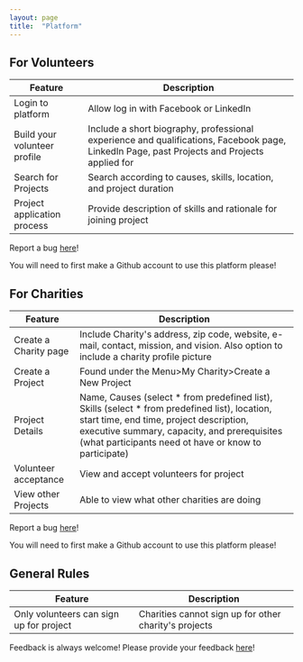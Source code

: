 ```yaml
---
layout: page
title:  "Platform"
---
```

<style>
.tablelines table, .tablelines td, .tablelines th {
        border: 1px solid black;
        }
</style>


## For Volunteers
|Feature|Description|
|-|-|
|Login to platform|Allow log in with Facebook or LinkedIn|
|Build your volunteer profile|Include a short biography, professional experience and qualifications, Facebook page, LinkedIn Page, past Projects and Projects applied for|
|Search for Projects| Search according to causes, skills, location, and project duration|
|Project application process|Provide description of skills and rationale for joining project|

Report a bug [here](https://github.com/serve-sg/project-introduction/issues/new?assignees=Fishbiscuit&labels=bug&template=bug-report.md&title=Bug+Description)!

You will need to first make a Github account to use this platform please!

## For Charities
|Feature|Description|
|-|-|
|Create a Charity page| Include Charity's address, zip code, website, e-mail, contact, mission, and vision. Also option to include a charity profile picture|
|Create a Project|Found under the Menu>My Charity>Create a New Project|
|Project Details| Name, Causes (select * from predefined list), Skills (select * from predefined list), location, start time, end time, project description, executive summary, capacity, and prerequisites (what participants need ot have or know to participate)|
|Volunteer acceptance|View and accept volunteers for project|
|View other Projects|Able to view what other charities are doing|

Report a bug [here](https://github.com/serve-sg/project-introduction/issues/new?assignees=Fishbiscuit&labels=bug&template=bug-report.md&title=Bug+Description)!

You will need to first make a Github account to use this platform please!


## General Rules
|Feature|Description|
|-|-|
|Only volunteers can sign up for project| Charities cannot sign up for other charity's projects|

Feedback is always welcome! Please provide your feedback [here](https://github.com/serve-sg/project-introduction/issues/new?assignees=Fishbiscuit&labels=needs-review&template=feedback.md&title=%5BFeedback%5D+Title+of+feedback)!

